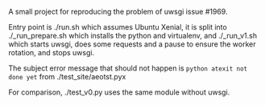 
A small project for reproducing the problem of uwsgi issue #1969.

Entry point is ./run.sh which assumes Ubuntu Xenial,
it is split into ./_run_prepare.sh which installs the python and virtualenv,
and ./_run_v1.sh which starts uwsgi, does some requests and a pause to ensure
the worker rotation, and stops uwsgi.

The subject error message that should not happen is `python atexit not done yet`
from ./test_site/aeotst.pyx

For comparison, ./test_v0.py uses the same module without uwsgi.
